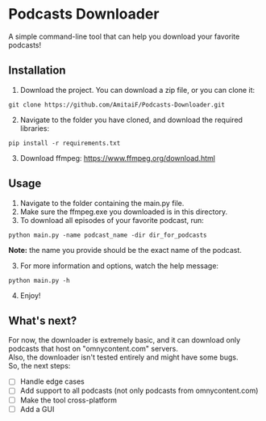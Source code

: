 # Podcasts Downloader

A simple command-line tool that can help you download your favorite podcasts!

## Installation
1. Download the project. You can download a zip file, or you can clone it:
```
git clone https://github.com/AmitaiF/Podcasts-Downloader.git
```
2. Navigate to the folder you have cloned, and download the required libraries:
```
pip install -r requirements.txt
```
3. Download ffmpeg: https://www.ffmpeg.org/download.html

## Usage
1. Navigate to the folder containing the main.py file.
2. Make sure the ffmpeg.exe you downloaded is in this directory.
3. To download all episodes of your favorite podcast, run:
```
python main.py -name podcast_name -dir dir_for_podcasts
```
**Note:** the name you provide should be the exact name of the podcast.

3. For more information and options, watch the help message:
```
python main.py -h
```
4. Enjoy!

## What's next?
For now, the downloader is extremely basic, and it can download only podcasts that host on "omnycontent.com" servers.  
Also, the downloader isn't tested entirely and might have some bugs.  
So, the next steps:
- [ ] Handle edge cases
- [ ] Add support to all podcasts (not only podcasts from omnycontent.com)
- [ ] Make the tool cross-platform
- [ ] Add a GUI
